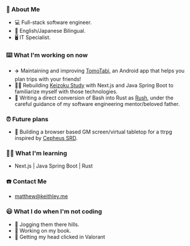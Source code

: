 ### 📖 About Me
  - 💻 Full-stack software engineer.
  - 🗾 English/Japanese Bilingual.
  - 🖥️ IT Specialist.

### ⌨️ What I'm working on now
  - ✈️ Maintaining and improving [TomoTabi](https://github.com/tomo-tabi), an Android app that helps you plan trips with your friends!
  - 👨‍🎓 Rebuilding [Keizoku Study](https://github.com/keizoku-study) with Next.js and Java Spring Boot to familiarize myself with those technologies.
  - 🦀 Writing a direct conversion of Bash into Rust as [Rush](https://github.com/kalebskeithley/rush), under the careful guidance of my software engineering mentor/beloved father.

### ⏰ Future plans
  - 👾 Building a browser based GM screen/virtual tabletop for a ttrpg inspired by [Cepheus SRD](https://www.orffenspace.com/cepheus-srd/).

### 👨‍🎓 What I'm learning
  - Next.js | Java Spring Boot | Rust

### ☎️ Contact Me
  - matthew@keithley.me

### 😃 What I do when I'm not coding
  - 🏃 Jogging them there hills. 
  - 📗 Working on my book. 
  - 🤡 Getting my head clicked in Valorant
